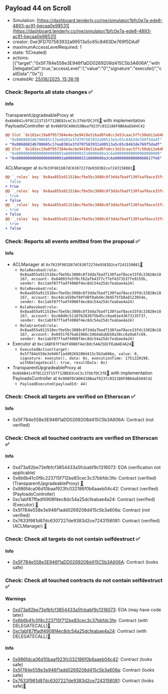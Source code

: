 ## Payload 44 on Scroll

- Simulation: [https://dashboard.tenderly.co/me/simulator/1bfc0e7a-ede8-4893-ac91-becaa0e98531](https://dashboard.tenderly.co/me/simulator/1bfc0e7a-ede8-4893-ac91-becaa0e98531)
- creator: 0xe3FD707583932a99513a5c65c8463De769f5DAdF
- maximumAccessLevelRequired: 1
- state: 1(Created)
- actions: [{"target":"0x5F784e558e3E946f1aDD0269208d415C5b3A606A","withDelegateCall":true,"accessLevel":1,"value":"0","signature":"execute()","callData":"0x"}]
- createdAt: [25/06/2025, 15:38:18](https://scrollscan.com/tx/0xbdb0c8af00660d86492738703ca68fbb461b00bf19dfd9b7ef0909410ec9265f)

### Check: Reports all state changes :white_check_mark:

#### Info


TransparentUpgradeableProxy at `0x6b6B41c0f8C223715f712BE83ceC3c37bbfDC3fE`[:ghost:](https://github.com/bgd-labs/aave-address-book "GovernanceV3Scroll.PAYLOADS_CONTROLLER") with implementation PayloadsController at `0x986FDCA06d10Baaf923fc032186F0B6AaEb04C42`
```diff
@@ Slot `0x181ec19a0f957384e4ecbe9410e516ad0fe8cc3e53caac5ffc50eb11e64bf488` @@
- "0x0068602d6700685c17ea0201e3fd707583932a99513a5c65c8463de769f5dadf"
+ "0x0068602d6700685c17ea0301e3fd707583932a99513a5c65c8463de769f5dadf"
@@ Slot `0x181ec19a0f957384e4ecbe9410e516ad0fe8cc3e53caac5ffc50eb11e64bf489` @@
- "0x000000000000000000093a80000001518000688a3c6a00000000000000000000"
+ "0x000000000000000000093a80000001518000688a3c6a00000000000068617fe6"
```

ACLManager at `0x7633F981D87dC6307227de9383D2ce7243158081`[:ghost:](https://github.com/bgd-labs/aave-address-book "AaveV3Scroll.ACL_MANAGER")
```diff
@@ `_roles` key `0x8aa855a911518ecfbe5bc3088c8f3dda7badf130faaf8ace33fdc33828e18167.members.0x0451f67ba61966c346dababb50a30cc6a9a67c69` @@
- false
+ true
@@ `_roles` key `0x8aa855a911518ecfbe5bc3088c8f3dda7badf130faaf8ace33fdc33828e18167.members.0x64093fe5f8cf62afb4377cf7ef4373537fe9155b` @@
- true
+ false
@@ `_roles` key `0x8aa855a911518ecfbe5bc3088c8f3dda7badf130faaf8ace33fdc33828e18167.members.0xc4dca550ef04fd0f8abd4c384575fb8a8123054e` @@
- true
+ false
@@ `_roles` key `0x8aa855a911518ecfbe5bc3088c8f3dda7badf130faaf8ace33fdc33828e18167.members.0xc68d0c511076283075bd5cc9aa61e43673135f37` @@
- true
+ false
```


### Check: Reports all events emitted from the proposal :white_check_mark:

#### Info

- ACLManager at `0x7633F981D87dC6307227de9383D2ce7243158081`[:ghost:](https://github.com/bgd-labs/aave-address-book "AaveV3Scroll.ACL_MANAGER")
  - `RoleRevoked(role: 0x8aa855a911518ecfbe5bc3088c8f3dda7badf130faaf8ace33fdc33828e18167, account: 0x64093fe5f8cf62afb4377cf7ef4373537fe9155b, sender: 0xc1abf87ffadf4908f4ec8dc54a25dcfeabae4a24)`
  - `RoleRevoked(role: 0x8aa855a911518ecfbe5bc3088c8f3dda7badf130faaf8ace33fdc33828e18167, account: 0xc4dca550ef04fd0f8abd4c384575fb8a8123054e, sender: 0xc1abf87ffadf4908f4ec8dc54a25dcfeabae4a24)`
  - `RoleRevoked(role: 0x8aa855a911518ecfbe5bc3088c8f3dda7badf130faaf8ace33fdc33828e18167, account: 0xc68d0c511076283075bd5cc9aa61e43673135f37, sender: 0xc1abf87ffadf4908f4ec8dc54a25dcfeabae4a24)`
  - `RoleGranted(role: 0x8aa855a911518ecfbe5bc3088c8f3dda7badf130faaf8ace33fdc33828e18167, account: 0x0451f67ba61966c346dababb50a30cc6a9a67c69, sender: 0xc1abf87ffadf4908f4ec8dc54a25dcfeabae4a24)`
- Executor at `0xc1ABF87FfAdf4908f4eC8dc54A25DCFEabAE4A24`[:ghost:](https://github.com/bgd-labs/aave-address-book "AaveV3Scroll.ACL_ADMIN, GovernanceV3Scroll.EXECUTOR_LVL_1")
  - `ExecutedAction(target: 0x5f784e558e3e946f1add0269208d415c5b3a606a, value: 0, signature: execute(), data: 0x, executionTime: 1751220198, withDelegatecall: true, resultData: 0x)`
- TransparentUpgradeableProxy at `0x6b6B41c0f8C223715f712BE83ceC3c37bbfDC3fE`[:ghost:](https://github.com/bgd-labs/aave-address-book "GovernanceV3Scroll.PAYLOADS_CONTROLLER") with implementation PayloadsController at `0x986FDCA06d10Baaf923fc032186F0B6AaEb04C42`
  - `PayloadExecuted(payloadId: 44)`

### Check: Check all targets are verified on Etherscan :white_check_mark:

#### Info

- 0x5F784e558e3E946f1aDD0269208d415C5b3A606A: Contract (not verified) 

### Check: Check all touched contracts are verified on Etherscan :white_check_mark:

#### Info

- 0xd73a92be73efbfcf3854433a5fcbabf9c1316073: EOA (verification not applicable)
- 0x6b6b41c0f8c223715f712be83cec3c37bbfdc3fe: Contract (verified) (TransparentUpgradeableProxy) [:ghost:](https://github.com/bgd-labs/aave-address-book "GovernanceV3Scroll.PAYLOADS_CONTROLLER")
- 0x986fdca06d10baaf923fc032186f0b6aaeb04c42: Contract (verified) (PayloadsController) 
- 0xc1abf87ffadf4908f4ec8dc54a25dcfeabae4a24: Contract (verified) (Executor) [:ghost:](https://github.com/bgd-labs/aave-address-book "AaveV3Scroll.ACL_ADMIN, GovernanceV3Scroll.EXECUTOR_LVL_1")
- 0x5f784e558e3e946f1add0269208d415c5b3a606a: Contract (not verified) 
- 0x7633f981d87dc6307227de9383d2ce7243158081: Contract (verified) (ACLManager) [:ghost:](https://github.com/bgd-labs/aave-address-book "AaveV3Scroll.ACL_MANAGER")

### Check: Check all targets do not contain selfdestruct :white_check_mark:

#### Info

- [0x5F784e558e3E946f1aDD0269208d415C5b3A606A](https://scrollscan.com/address/0x5F784e558e3E946f1aDD0269208d415C5b3A606A): Contract (looks safe)

### Check: Check all touched contracts do not contain selfdestruct :white_check_mark:

#### Warnings

- [0xd73a92be73efbfcf3854433a5fcbabf9c1316073](https://scrollscan.com/address/0xd73a92be73efbfcf3854433a5fcbabf9c1316073): EOA (may have code later)
- [0x6b6b41c0f8c223715f712be83cec3c37bbfdc3fe](https://scrollscan.com/address/0x6b6b41c0f8c223715f712be83cec3c37bbfdc3fe): Contract (with DELEGATECALL)[:ghost:](https://github.com/bgd-labs/aave-address-book "GovernanceV3Scroll.PAYLOADS_CONTROLLER")
- [0xc1abf87ffadf4908f4ec8dc54a25dcfeabae4a24](https://scrollscan.com/address/0xc1abf87ffadf4908f4ec8dc54a25dcfeabae4a24): Contract (with DELEGATECALL)[:ghost:](https://github.com/bgd-labs/aave-address-book "AaveV3Scroll.ACL_ADMIN, GovernanceV3Scroll.EXECUTOR_LVL_1")

#### Info

- [0x986fdca06d10baaf923fc032186f0b6aaeb04c42](https://scrollscan.com/address/0x986fdca06d10baaf923fc032186f0b6aaeb04c42): Contract (looks safe)
- [0x5f784e558e3e946f1add0269208d415c5b3a606a](https://scrollscan.com/address/0x5f784e558e3e946f1add0269208d415c5b3a606a): Contract (looks safe)
- [0x7633f981d87dc6307227de9383d2ce7243158081](https://scrollscan.com/address/0x7633f981d87dc6307227de9383d2ce7243158081): Contract (looks safe)[:ghost:](https://github.com/bgd-labs/aave-address-book "AaveV3Scroll.ACL_MANAGER")

